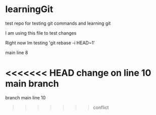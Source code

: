 # learningGit
test repo for testing git commands and learning git

I am using this file to test changes

Right now Im testing 'git rebase -i HEAD~1'

main line 8

<<<<<<< HEAD
change on line 10 main branch
=======
branch main line 10
>>>>>>> conflict
